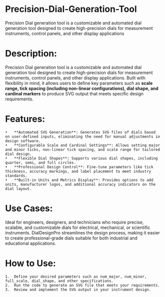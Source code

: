 # Precision-Dial-Generation-Tool
Precision Dial generation tool is a customizable and automated dial generation tool designed to create high-precision dials for measurement instruments, control panels, and other display applications

# Description:
Precision Dial generation tool is a customizable and automated dial generation tool designed to create high-precision dials for measurement instruments, control panels, and other display applications. Built with flexibility in mind, it allows users to define key parameters such as **scale range, tick spacing (including non-linear configurations), dial shape, and cardinal markers** to produce SVG output that meets specific design requirements.

# Features:

	•	**Automated SVG Generation**: Generates SVG files of dials based on user-defined inputs, eliminating the need for manual adjustments in design software.
	•	**Configurable Scale and Cardinal Settings**: Allows setting major and minor ticks, non-linear tick spacing, and scale range for tailored dial design.
	•	**Flexible Dial Shapes**: Supports various dial shapes, including quarter, semi, and full circles.
	•	**Professional Design Control**: Fine-tune parameters like tick thickness, accuracy markings, and label placement to meet industry standards.
	•	**Built-in Units and Metrics Display**: Provides options to add units, manufacturer logos, and additional accuracy indicators on the dial layout.

# Use Cases:
Ideal for engineers, designers, and technicians who require precise, scalable, and customizable dials for electrical, mechanical, or scientific instruments. DialDesignPro streamlines the design process, making it easier to create professional-grade dials suitable for both industrial and educational applications.

# How to Use:

	1.	Define your desired parameters such as num_major, num_minor, full_scale, dial_shape, and other specifications.
	2.	Run the code to generate an SVG file that meets your requirements.
	3.	Review and implement the SVG output in your instrument design.
